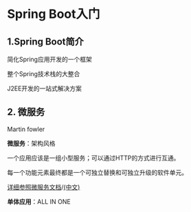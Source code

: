 # Spring Boot入门
## 1.Spring Boot简介
简化Spring应用开发的一个框架

整个Spring技术栈的大整合
 
J2EE开发的一站式解决方案
## 2. 微服务
Martin fowler

**微服务**：架构风格

一个应用应该是一组小型服务；可以通过HTTP的方式进行互通。

每一个功能元素最终都是一个可独立替换和可独立升级的软件单元。

[详细参照微服务文档](https://martinfowler.com/articles/microservices.html)/[(中文)](http://www.bdata-cap.com/newsinfo/1713874.html)

**单体应用**：ALL IN ONE 

